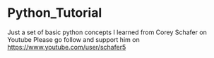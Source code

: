 # Python_Tutorial
Just a set of basic python concepts I learned from Corey Schafer on Youtube
Please go follow and support him on https://www.youtube.com/user/schafer5
